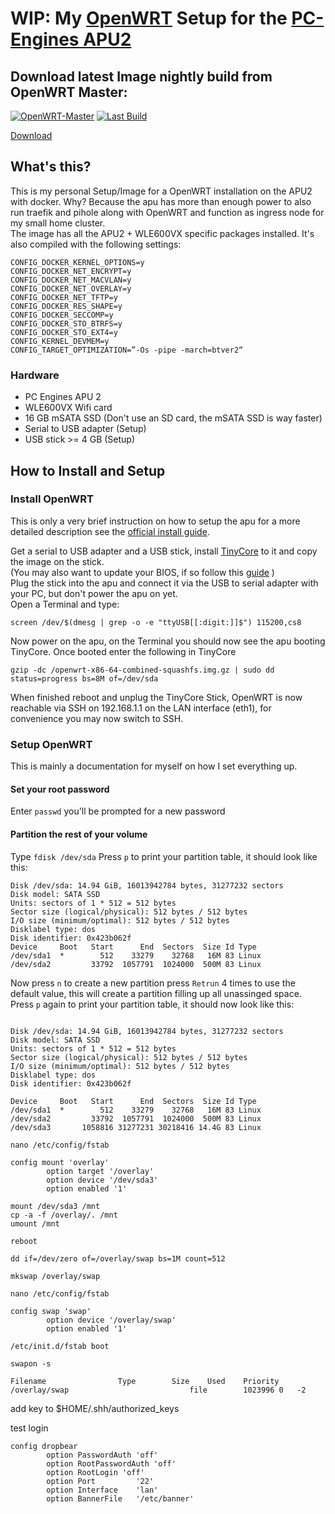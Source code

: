 # WIP: My [OpenWRT](https://openwrt.org/) Setup for the [PC-Engines APU2](https://www.pcengines.ch/apu2.htm)

## Download latest Image nightly build from OpenWRT Master:

[![OpenWRT-Master](https://github.com/ngerke/openwrt-apu/workflows/OpenWRT%20APU2%20Image%20Builder/badge.svg?branch=master)](https://github.com/ngerke/openwrt-apu/actions?query=workflow%3A%22OpenWRT+APU2+Image+Builder%22+branch%3Amaster)
[![Last Build](https://raw.githubusercontent.com/ngerke/openwrt-apu/gh-pages/revision.svg?sanitize=true)](https://ngerke.github.io/openwrt-apu/index.html)

[Download](https://ngerke.github.io/openwrt-apu/index.html)

## What's this?

This is my personal Setup/Image for a OpenWRT installation on the APU2 with docker. Why? Because the apu has more than enough power to also run traefik and pihole along with OpenWRT and function as ingress node for my small home cluster.  
The image has all the APU2 + WLE600VX specific packages installed.
It's also compiled with the following settings:

```
CONFIG_DOCKER_KERNEL_OPTIONS=y
CONFIG_DOCKER_NET_ENCRYPT=y
CONFIG_DOCKER_NET_MACVLAN=y
CONFIG_DOCKER_NET_OVERLAY=y
CONFIG_DOCKER_NET_TFTP=y
CONFIG_DOCKER_RES_SHAPE=y
CONFIG_DOCKER_SECCOMP=y
CONFIG_DOCKER_STO_BTRFS=y
CONFIG_DOCKER_STO_EXT4=y
CONFIG_KERNEL_DEVMEM=y
CONFIG_TARGET_OPTIMIZATION=”-Os -pipe -march=btver2“
```

### Hardware

- PC Engines APU 2
- WLE600VX Wifi card
- 16 GB mSATA SSD (Don't use an SD card, the mSATA SSD is way faster)
- Serial to USB adapter (Setup)
- USB stick >= 4 GB (Setup)

## How to Install and Setup

### Install OpenWRT

This is only a very brief instruction on how to setup the apu for a more detailed description see the [official install guide](https://openwrt.org/toh/pcengines/apu2).

Get a serial to USB adapter and a USB stick, install [TinyCore](https://www.pcengines.ch/tinycore.htm) to it and copy the image on the stick.  
(You may also want to update your BIOS, if so follow this [guide](https://pcengines.ch/howto.htm#TinyCoreLinux) )  
Plug the stick into the apu and connect it via the USB to serial adapter with your PC, but don't power the apu on yet.  
Open a Terminal and type:
```
screen /dev/$(dmesg | grep -o -e "ttyUSB[[:digit:]]$") 115200,cs8
```

Now power on the apu, on the Terminal you should now see the apu booting TinyCore. Once booted enter the following in TinyCore

```
gzip -dc /openwrt-x86-64-combined-squashfs.img.gz | sudo dd status=progress bs=8M of=/dev/sda
```

When finished reboot and unplug the TinyCore Stick, OpenWRT is now reachable via SSH on 192.168.1.1 on the LAN interface (eth1), for convenience you may now switch to SSH.

### Setup OpenWRT

This is mainly a documentation for myself on how I set everything up.

#### Set your root password
Enter `passwd` you'll be prompted for a new password

#### Partition the rest of your volume
 Type `fdisk /dev/sda`
 Press `p` to print your partition table, it should look like this:

 ```
 Disk /dev/sda: 14.94 GiB, 16013942784 bytes, 31277232 sectors
 Disk model: SATA SSD
 Units: sectors of 1 * 512 = 512 bytes
 Sector size (logical/physical): 512 bytes / 512 bytes
 I/O size (minimum/optimal): 512 bytes / 512 bytes
 Disklabel type: dos
 Disk identifier: 0x423b062f
 Device     Boot   Start      End  Sectors  Size Id Type
 /dev/sda1  *        512    33279    32768   16M 83 Linux
 /dev/sda2         33792  1057791  1024000  500M 83 Linux
 ```

 Now press `n` to create a new partition press `Retrun` 4 times to use the  default value, this will create a partition filling up all unassinged space.  
 Press `p` again to print your partition table, it should now look like this:
 ```

 Disk /dev/sda: 14.94 GiB, 16013942784 bytes, 31277232 sectors
 Disk model: SATA SSD
 Units: sectors of 1 * 512 = 512 bytes
 Sector size (logical/physical): 512 bytes / 512 bytes
 I/O size (minimum/optimal): 512 bytes / 512 bytes
 Disklabel type: dos
 Disk identifier: 0x423b062f

 Device     Boot   Start      End  Sectors  Size Id Type
 /dev/sda1  *        512    33279    32768   16M 83 Linux
 /dev/sda2         33792  1057791  1024000  500M 83 Linux
 /dev/sda3       1058816 31277231 30218416 14.4G 83 Linux
 ```

`nano /etc/config/fstab`

```
config mount 'overlay'
        option target '/overlay'
        option device '/dev/sda3'
        option enabled '1'
```

```
mount /dev/sda3 /mnt
cp -a -f /overlay/. /mnt
umount /mnt
```

`reboot`


`dd if=/dev/zero of=/overlay/swap bs=1M count=512`

`mkswap /overlay/swap`

`nano /etc/config/fstab`

```
config swap 'swap'
        option device '/overlay/swap'
        option enabled '1'

```

`/etc/init.d/fstab boot`

`swapon -s`

```
Filename				Type		Size	Used	Priority
/overlay/swap                           file		1023996	0	-2
```

add key to $HOME/.shh/authorized_keys

test login

```
config dropbear
        option PasswordAuth 'off'
        option RootPasswordAuth 'off'
        option RootLogin 'off'
        option Port         '22'
        option Interface    'lan'
        option BannerFile   '/etc/banner'

```
